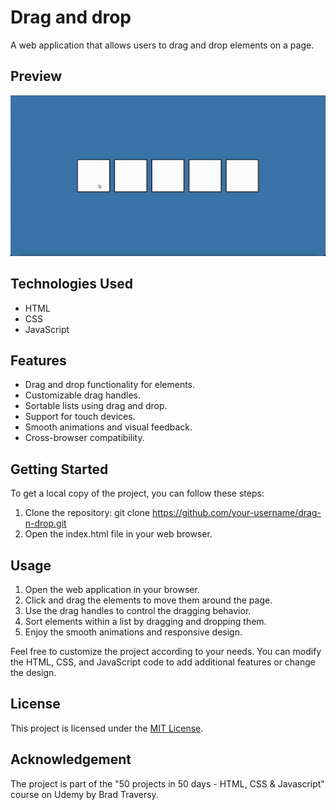 # Drag and drop
A web application that allows users to drag and drop elements on a page.

## Preview

![Alt Text](img/drag_n_drop.gif)

## Technologies Used

- HTML
- CSS
- JavaScript

## Features

- Drag and drop functionality for elements.
- Customizable drag handles.
- Sortable lists using drag and drop.
- Support for touch devices.
- Smooth animations and visual feedback.
- Cross-browser compatibility.

## Getting Started

To get a local copy of the project, you can follow these steps:

1. Clone the repository: git clone https://github.com/your-username/drag-n-drop.git
2. Open the index.html file in your web browser.

## Usage

1. Open the web application in your browser.
2. Click and drag the elements to move them around the page.
3. Use the drag handles to control the dragging behavior.
4. Sort elements within a list by dragging and dropping them.
5. Enjoy the smooth animations and responsive design.

Feel free to customize the project according to your needs. You can modify the HTML, CSS, and JavaScript code to add additional features or change the design.

## License

This project is licensed under the [MIT License](LICENSE).

## Acknowledgement

The project is part of the "50 projects in 50 days - HTML, CSS & Javascript" course on Udemy by Brad Traversy.


